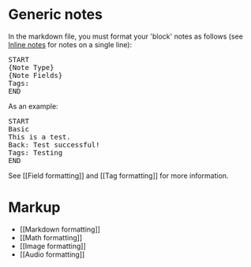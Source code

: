 # Generic notes

In the markdown file, you must format your 'block' notes as follows (see [Inline notes](#inline-note-formatting) for notes on a single line):
<pre>
START
{Note Type}
{Note Fields}
Tags:
END
</pre>

As an example:

<pre>
START
Basic
This is a test.
Back: Test successful!
Tags: Testing
END
</pre>

See [[Field formatting]] and [[Tag formatting]] for more information.

# Markup

- [[Markdown formatting]]
- [[Math formatting]]
- [[Image formatting]]
- [[Audio formatting]]